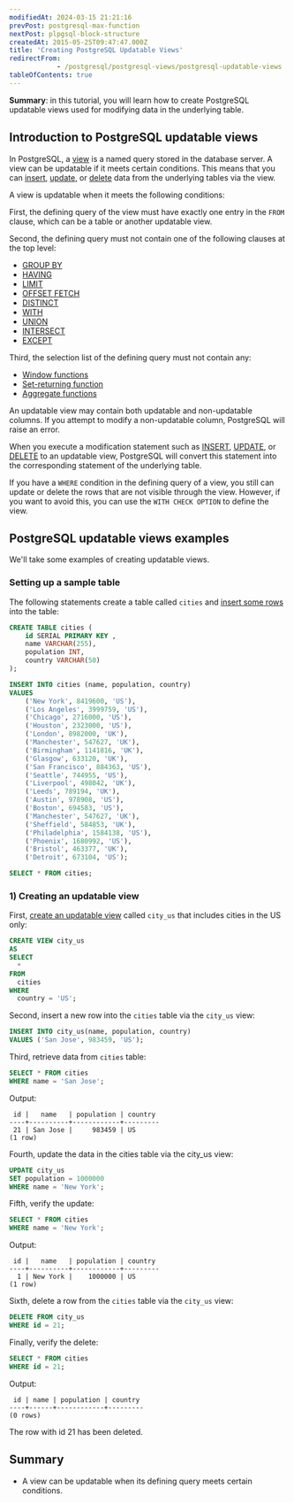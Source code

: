 ```yaml
---
modifiedAt: 2024-03-15 21:21:16
prevPost: postgresql-max-function
nextPost: plpgsql-block-structure
createdAt: 2015-05-25T09:47:47.000Z
title: 'Creating PostgreSQL Updatable Views'
redirectFrom: 
            - /postgresql/postgresql-views/postgresql-updatable-views
tableOfContents: true
---
```


**Summary**: in this tutorial, you will learn how to create PostgreSQL updatable views used for modifying data in the underlying table.

## Introduction to PostgreSQL updatable views

In PostgreSQL, a [view](/postgresql/postgresql-views) is a named query stored in the database server. A view can be updatable if it meets certain conditions. This means that you can [insert](/postgresql/postgresql-insert), [update](/postgresql/postgresql-tutorial/postgresql-update), or [delete](/postgresql/postgresql-tutorial/postgresql-delete) data from the underlying tables via the view.

A view is updatable when it meets the following conditions:

First, the defining query of the view must have exactly one entry in the `FROM` clause, which can be a table or another updatable view.

Second, the defining query must not contain one of the following clauses at the top level:

- [GROUP BY](/postgresql/postgresql-group-by)
- [HAVING](/postgresql/postgresql-having)
- [LIMIT](/postgresql/postgresql-limit)
- [OFFSET FETCH](/postgresql/postgresql-fetch)
- [DISTINCT](/postgresql/postgresql-select-distinct)
- [WITH](/postgresql/postgresql-cte)
- [UNION](/postgresql/postgresql-union)
- [INTERSECT](/postgresql/postgresql-intersect)
- [EXCEPT](/postgresql/postgresql-tutorial/postgresql-except)

Third, the selection list of the defining query must not contain any:

- [Window functions](/postgresql/postgresql-window-function)
- [Set-returning function](/postgresql/postgresql-plpgsql/plpgsql-function-returns-a-table)
- [Aggregate functions](/postgresql/postgresql-aggregate-functions)

An updatable view may contain both updatable and non-updatable columns. If you attempt to modify a non-updatable column, PostgreSQL will raise an error.

When you execute a modification statement such as [INSERT](/postgresql/postgresql-insert), [UPDATE](/postgresql/postgresql-tutorial/postgresql-update), or [DELETE](/postgresql/postgresql-tutorial/postgresql-delete) to an updatable view, PostgreSQL will convert this statement into the corresponding statement of the underlying table.

If you have a `WHERE` condition in the defining query of a view, you still can update or delete the rows that are not visible through the view. However, if you want to avoid this, you can use the `WITH CHECK OPTION` to define the view.

## PostgreSQL updatable views examples

We'll take some examples of creating updatable views.

### Setting up a sample table

The following statements create a table called `cities` and [insert some rows](/postgresql/postgresql-insert-multiple-rows) into the table:

```sql
CREATE TABLE cities (
    id SERIAL PRIMARY KEY ,
    name VARCHAR(255),
    population INT,
    country VARCHAR(50)
);

INSERT INTO cities (name, population, country)
VALUES
    ('New York', 8419600, 'US'),
    ('Los Angeles', 3999759, 'US'),
    ('Chicago', 2716000, 'US'),
    ('Houston', 2323000, 'US'),
    ('London', 8982000, 'UK'),
    ('Manchester', 547627, 'UK'),
    ('Birmingham', 1141816, 'UK'),
    ('Glasgow', 633120, 'UK'),
    ('San Francisco', 884363, 'US'),
    ('Seattle', 744955, 'US'),
    ('Liverpool', 498042, 'UK'),
    ('Leeds', 789194, 'UK'),
    ('Austin', 978908, 'US'),
    ('Boston', 694583, 'US'),
    ('Manchester', 547627, 'UK'),
    ('Sheffield', 584853, 'UK'),
    ('Philadelphia', 1584138, 'US'),
    ('Phoenix', 1680992, 'US'),
    ('Bristol', 463377, 'UK'),
    ('Detroit', 673104, 'US');

SELECT * FROM cities;
```

### 1) Creating an updatable view

First, [create an updatable view](/postgresql/postgresql-views/managing-postgresql-views) called `city_us` that includes cities in the US only:

```sql
CREATE VIEW city_us
AS
SELECT
  *
FROM
  cities
WHERE
  country = 'US';
```

Second, insert a new row into the `cities` table via the `city_us` view:

```sql
INSERT INTO city_us(name, population, country)
VALUES ('San Jose', 983459, 'US');
```

Third, retrieve data from `cities` table:

```sql
SELECT * FROM cities
WHERE name = 'San Jose';
```

Output:

```
 id |   name   | population | country
----+----------+------------+---------
 21 | San Jose |     983459 | US
(1 row)
```

Fourth, update the data in the cities table via the city_us view:

```sql
UPDATE city_us
SET population = 1000000
WHERE name = 'New York';
```

Fifth, verify the update:

```sql
SELECT * FROM cities
WHERE name = 'New York';
```

Output:

```
 id |   name   | population | country
----+----------+------------+---------
  1 | New York |    1000000 | US
(1 row)
```

Sixth, delete a row from the `cities` table via the `city_us` view:

```sql
DELETE FROM city_us
WHERE id = 21;
```

Finally, verify the delete:

```sql
SELECT * FROM cities
WHERE id = 21;
```

Output:

```
 id | name | population | country
----+------+------------+---------
(0 rows)
```

The row with id 21 has been deleted.

## Summary

- A view can be updatable when its defining query meets certain conditions.
